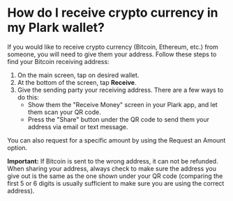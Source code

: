 # How do I receive crypto currency in my Plark wallet?

If you would like to receive crypto currency (Bitcoin, Ethereum, etc.) from someone, you will need to give them your
address. Follow these steps to find your Bitcoin receiving address:

1. On the main screen, tap on desired wallet.
2. At the bottom of the screen, tap **Receive**.
3. Give the sending party your receiving address. There are a few ways to do this:
    - Show them the "Receive Money" screen in your Plark app, and let them scan your QR code.
    - Press the "Share" button under the QR code to send them your address via email or text message.

You can also request for a specific amount by using the Request an Amount option.

**Important:** If Bitcoin is sent to the wrong address, it can not be refunded. When sharing your address, always check
to make sure the address you give out is the same as the one shown under your QR code (comparing the first 5 or 6 digits
is usually sufficient to make sure you are using the correct address).